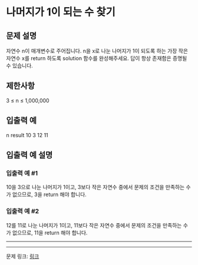 # 나머지가 1이 되는 수 찾기
## 문제 설명

자연수 n이 매개변수로 주어집니다. n을 x로 나눈 나머지가 1이 되도록 하는 가장 작은 자연수 x를 return 하도록 solution 함수를 완성해주세요. 답이 항상 존재함은 증명될 수 있습니다.
## 제한사항
3 ≤ n ≤ 1,000,000
## 입출력 예
n	result
10	3
12	11
## 입출력 예 설명
### 입출력 예 #1
10을 3으로 나눈 나머지가 1이고, 3보다 작은 자연수 중에서 문제의 조건을 만족하는 수가 없으므로, 3을 return 해야 합니다.
### 입출력 예 #2
12를 11로 나눈 나머지가 1이고, 11보다 작은 자연수 중에서 문제의 조건을 만족하는 수가 없으므로, 11을 return 해야 합니다.

***



***
문제 링크: [링크](https://school.programmers.co.kr/learn/courses/30/lessons/87389)